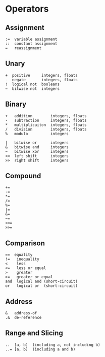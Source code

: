 # Operators

## Assignment
```
:=  variable assignment
::  constant assignment
=   reassignment
```

## Unary
```
+  positive     integers, floats
-  negate       integers, floats
!  logical not  booleans
~  bitwise not  integers
```

## Binary
```
+   addition        integers, floats
-   subtraction     integers, floats
*   multiplicaiton  integers, floats
/   division        integers, floats
%   modulo          integers

|   bitwise or      integers
&   bitwise and     integers
~   bitwise xor     integers
<<  left shift      integers
>>  right shift     integers
```

## Compound
```
+=
-=
*=
/=
%=
|=
&=
~=
<<=
>>=
```

## Comparison
```
==  equality
!=   inequality
<    less
<=   less or equal
>    greater
>=   greater or equal
and  logical and (short-circuit)
or   logical or  (short-circuit)
```

## Address
```
&   address-of
.&  de-reference
```

## Range and Slicing
```
..  [a, b)  (including a, not including b)
..= [a, b]  (including a and b)
```
